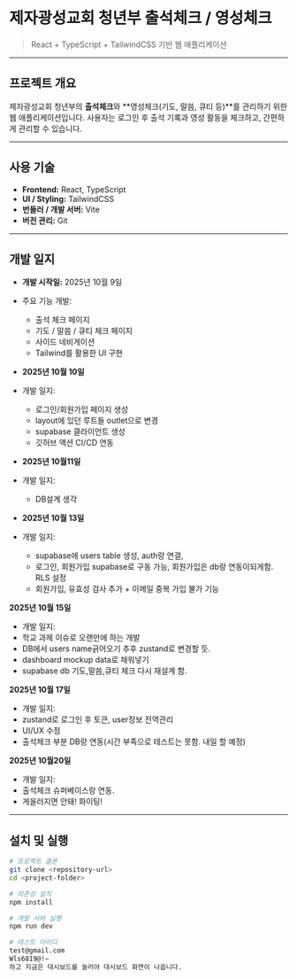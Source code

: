 # 제자광성교회 청년부 출석체크 / 영성체크

> React + TypeScript + TailwindCSS 기반 웹 애플리케이션

---

## 프로젝트 개요

제자광성교회 청년부의 **출석체크**와 **영성체크(기도, 말씀, 큐티 등)**를 관리하기 위한 웹 애플리케이션입니다.
사용자는 로그인 후 출석 기록과 영성 활동을 체크하고, 간편하게 관리할 수 있습니다.

---

## 사용 기술

- **Frontend:** React, TypeScript
- **UI / Styling:** TailwindCSS
- **번들러 / 개발 서버:** Vite
- **버전 관리:** Git

---

## 개발 일지

- **개발 시작일:** 2025년 10월 9일
- 주요 기능 개발:

  - 출석 체크 페이지
  - 기도 / 말씀 / 큐티 체크 페이지
  - 사이드 네비게이션
  - Tailwind를 활용한 UI 구현

- **2025년 10월 10일**
- 개발 일지:

  - 로그인/회원가입 페이지 생성
  - layout에 있던 루트들 outlet으로 변경
  - supabase 클라이언트 생성
  - 깃허브 액션 CI/CD 연동

- **2025년 10월11일**
- 개발 일지:

  - DB설계 생각

- **2025년 10월 13일**
- 개발 일지:
  - supabase에 users table 생성, auth랑 연결,
  - 로그인, 회원가입 supabase로 구동 가능, 회원가입은 db랑 연동이되게함. RLS 설정
  - 회원가입, 유효성 검사 추가 + 이메일 중복 가입 불가 기능

**2025년 10월 15일**

- 개발 일지:
- 학교 과제 이슈로 오랜만에 하는 개발
- DB에서 users name긁어오기 추후 zustand로 변경할 듯.
- dashboard mockup data로 채워넣기
- supabase db 기도,말씀,큐티 체크 다시 재설계 함.

**2025년 10월 17일**

- 개발 일지:
- zustand로 로그인 후 토큰, user정보 전역관리
- UI/UX 수정
- 출석체크 부분 DB랑 연동(시간 부족으로 테스트는 못함. 내일 할 예정)

**2025년 10월20일**

- 개발 일지:
- 출석체크 슈퍼베이스랑 연동.
- 게을러지면 안돼! 화이팅!

---

## 설치 및 실행

```bash
# 프로젝트 클론
git clone <repository-url>
cd <project-folder>

# 의존성 설치
npm install

# 개발 서버 실행
npm run dev

# 테스트 아이디
test@gmail.com
Wls6819@!~
하고 지금은 대시보드를 눌러야 대시보드 화면이 나옵니다.
```
